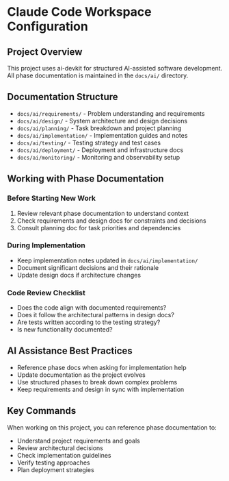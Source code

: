 # Claude Code Workspace Configuration

## Project Overview
This project uses ai-devkit for structured AI-assisted software development. All phase documentation is maintained in the `docs/ai/` directory.

## Documentation Structure
- `docs/ai/requirements/` - Problem understanding and requirements
- `docs/ai/design/` - System architecture and design decisions
- `docs/ai/planning/` - Task breakdown and project planning
- `docs/ai/implementation/` - Implementation guides and notes
- `docs/ai/testing/` - Testing strategy and test cases
- `docs/ai/deployment/` - Deployment and infrastructure docs
- `docs/ai/monitoring/` - Monitoring and observability setup

## Working with Phase Documentation

### Before Starting New Work
1. Review relevant phase documentation to understand context
2. Check requirements and design docs for constraints and decisions
3. Consult planning doc for task priorities and dependencies

### During Implementation
- Keep implementation notes updated in `docs/ai/implementation/`
- Document significant decisions and their rationale
- Update design docs if architecture changes

### Code Review Checklist
- Does the code align with documented requirements?
- Does it follow the architectural patterns in design docs?
- Are tests written according to the testing strategy?
- Is new functionality documented?

## AI Assistance Best Practices
- Reference phase docs when asking for implementation help
- Update documentation as the project evolves
- Use structured phases to break down complex problems
- Keep requirements and design in sync with implementation

## Key Commands
When working on this project, you can reference phase documentation to:
- Understand project requirements and goals
- Review architectural decisions
- Check implementation guidelines
- Verify testing approaches
- Plan deployment strategies

